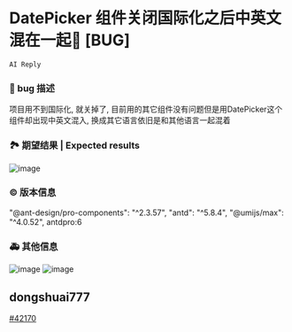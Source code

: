 # DatePicker 组件关闭国际化之后中英文混在一起🐛 [BUG]

`AI Reply`

### 🐛 bug 描述

项目用不到国际化, 就关掉了, 目前用的其它组件没有问题但是用DatePicker这个组件却出现中英文混入, 换成其它语言依旧是和其他语言一起混着

### 🏞 期望结果 | Expected results

![image](https://github.com/ant-design/ant-design-pro/assets/78009357/3f9b5862-3ff7-49e1-9308-1b31f1c5e33b)

### © 版本信息

"@ant-design/pro-components": "^2.3.57",
"antd": "^5.8.4",
"@umijs/max": "^4.0.52",
antdpro:6

### 🚑 其他信息

![image](https://github.com/ant-design/ant-design-pro/assets/78009357/3c46f1c3-9be3-4281-a707-26070f31b6b7)
![image](https://github.com/ant-design/ant-design-pro/assets/78009357/e2022b2d-a0c7-491a-9a21-48837aef1a7b)

## dongshuai777

[#42170](https://github.com/ant-design/ant-design/issues/42170)
